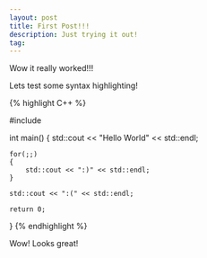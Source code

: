 ```yaml
---
layout: post
title: First Post!!!
description: Just trying it out!
tag: 
---
```


Wow it really worked!!!


Lets test some syntax highlighting!

{% highlight C++ %}

#include <iostream>

int main()
{
	std::cout << "Hello World" << std::endl;

	for(;;)
	{
		std::cout << ":)" << std::endl;
	}

	std::cout << ":(" << std::endl;

	return 0;
}
{% endhighlight %}

Wow! Looks great!